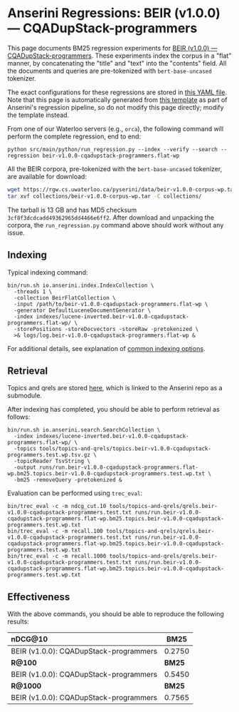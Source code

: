# Anserini Regressions: BEIR (v1.0.0) &mdash; CQADupStack-programmers

This page documents BM25 regression experiments for [BEIR (v1.0.0) &mdash; CQADupStack-programmers](http://beir.ai/).
These experiments index the corpus in a "flat" manner, by concatenating the "title" and "text" into the "contents" field.
All the documents and queries are pre-tokenized with `bert-base-uncased` tokenizer.

The exact configurations for these regressions are stored in [this YAML file](../../src/main/resources/regression/beir-v1.0.0-cqadupstack-programmers.flat-wp.yaml).
Note that this page is automatically generated from [this template](../../src/main/resources/docgen/templates/beir-v1.0.0-cqadupstack-programmers.flat-wp.template) as part of Anserini's regression pipeline, so do not modify this page directly; modify the template instead.

From one of our Waterloo servers (e.g., `orca`), the following command will perform the complete regression, end to end:

```
python src/main/python/run_regression.py --index --verify --search --regression beir-v1.0.0-cqadupstack-programmers.flat-wp
```

All the BEIR corpora, pre-tokenized with the `bert-base-uncased` tokenizer, are available for download:

```bash
wget https://rgw.cs.uwaterloo.ca/pyserini/data/beir-v1.0.0-corpus-wp.tar -P collections/
tar xvf collections/beir-v1.0.0-corpus-wp.tar -C collections/
```

The tarball is 13 GB and has MD5 checksum `3cf8f3dcdcadd49362965dd4466e6ff2`.
After download and unpacking the corpora, the `run_regression.py` command above should work without any issue.

## Indexing

Typical indexing command:

```
bin/run.sh io.anserini.index.IndexCollection \
  -threads 1 \
  -collection BeirFlatCollection \
  -input /path/to/beir-v1.0.0-cqadupstack-programmers.flat-wp \
  -generator DefaultLuceneDocumentGenerator \
  -index indexes/lucene-inverted.beir-v1.0.0-cqadupstack-programmers.flat-wp/ \
  -storePositions -storeDocvectors -storeRaw -pretokenized \
  >& logs/log.beir-v1.0.0-cqadupstack-programmers.flat-wp &
```

For additional details, see explanation of [common indexing options](../../docs/common-indexing-options.md).

## Retrieval

Topics and qrels are stored [here](https://github.com/castorini/anserini-tools/tree/master/topics-and-qrels), which is linked to the Anserini repo as a submodule.

After indexing has completed, you should be able to perform retrieval as follows:

```
bin/run.sh io.anserini.search.SearchCollection \
  -index indexes/lucene-inverted.beir-v1.0.0-cqadupstack-programmers.flat-wp/ \
  -topics tools/topics-and-qrels/topics.beir-v1.0.0-cqadupstack-programmers.test.wp.tsv.gz \
  -topicReader TsvString \
  -output runs/run.beir-v1.0.0-cqadupstack-programmers.flat-wp.bm25.topics.beir-v1.0.0-cqadupstack-programmers.test.wp.txt \
  -bm25 -removeQuery -pretokenized &
```

Evaluation can be performed using `trec_eval`:

```
bin/trec_eval -c -m ndcg_cut.10 tools/topics-and-qrels/qrels.beir-v1.0.0-cqadupstack-programmers.test.txt runs/run.beir-v1.0.0-cqadupstack-programmers.flat-wp.bm25.topics.beir-v1.0.0-cqadupstack-programmers.test.wp.txt
bin/trec_eval -c -m recall.100 tools/topics-and-qrels/qrels.beir-v1.0.0-cqadupstack-programmers.test.txt runs/run.beir-v1.0.0-cqadupstack-programmers.flat-wp.bm25.topics.beir-v1.0.0-cqadupstack-programmers.test.wp.txt
bin/trec_eval -c -m recall.1000 tools/topics-and-qrels/qrels.beir-v1.0.0-cqadupstack-programmers.test.txt runs/run.beir-v1.0.0-cqadupstack-programmers.flat-wp.bm25.topics.beir-v1.0.0-cqadupstack-programmers.test.wp.txt
```

## Effectiveness

With the above commands, you should be able to reproduce the following results:

| **nDCG@10**                                                                                                  | **BM25**  |
|:-------------------------------------------------------------------------------------------------------------|-----------|
| BEIR (v1.0.0): CQADupStack-programmers                                                                       | 0.2750    |
| **R@100**                                                                                                    | **BM25**  |
| BEIR (v1.0.0): CQADupStack-programmers                                                                       | 0.5450    |
| **R@1000**                                                                                                   | **BM25**  |
| BEIR (v1.0.0): CQADupStack-programmers                                                                       | 0.7565    |
